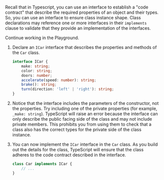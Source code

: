 Recall that in Typescript, you can use an interface to establish a "code contract" that describe the required properties of an object and their types. So, you can use an interface to ensure class instance shape. Class declarations may reference one or more interfaces in their `implements` clause to validate that they provide an implementation of the interfaces.

Continue working in the Playground.

1. Declare an `ICar` interface that describes the properties and methods of the `Car` class.

    ```typescript
    interface ICar {
        make: string;
        color: string;
        doors: number;
        accelerate(speed: number): string;
        brake(): string;
        turn(direction: 'left' | 'right'): string;
    }
    ```

1. Notice that the interface includes the parameters of the constructor, not the properties. Try including one of the private properties (for example, `_make: string`). TypeScript will raise an error because the interface can only describe the public facing side of the class and may not include private members. This prohibits you from using them to check that a class also has the correct types for the private side of the class instance.
1. You can now implement the `ICar` interface in the `Car` class. As you build out the details for the class, TypeScript will ensure that the class adheres to the code contract described in the interface.

    ```typescript
    class Car implements ICar {
        // ...
    }
    ```
